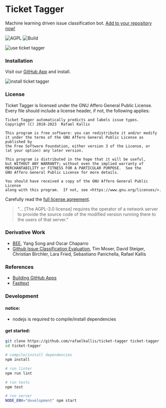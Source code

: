 # Ticket Tagger 

Machine learning driven issue classification bot.
[Add to your repository now!](https://github.com/apps/ticket-tagger/installations/new)

![AGPL](https://www.gnu.org/graphics/agplv3-88x31.png)
![Build](https://github.com/rafaelkallis/ticket-tagger/workflows/Continuous%20Integration/badge.svg)

![use ticket tagger](https://thumbs.gfycat.com/GreedyBrownHochstettersfrog-size_restricted.gif)

### Installation

Visit our [GitHub App](https://github.com/apps/ticket-tagger) and install.

![install ticket tagger](https://thumbs.gfycat.com/AfraidLongGreatargus-size_restricted.gif)

### License

Ticket Tagger is licensed under the GNU Affero General Public License. Every file should include a license header, if not, the following applies:

```
Ticket Tagger automatically predicts and labels issue types.
Copyright (C) 2018-2023  Rafael Kallis

This program is free software: you can redistribute it and/or modify
it under the terms of the GNU Affero General Public License as published by
the Free Software Foundation, either version 3 of the License, or
(at your option) any later version.

This program is distributed in the hope that it will be useful,
but WITHOUT ANY WARRANTY; without even the implied warranty of
MERCHANTABILITY or FITNESS FOR A PARTICULAR PURPOSE.  See the
GNU Affero General Public License for more details.

You should have received a copy of the GNU Affero General Public License
along with this program.  If not, see <https://www.gnu.org/licenses/>. 
```

Carefully read the [full license agreement](https://www.gnu.org/licenses/agpl-3.0.en.html).

> "... [The AGPL-3.0 license] requires the operator of a network server to provide the source code of the modified version running there to the users of that server."

### Derivative Work

- [BEE](https://github.com/sea-lab-wm/bee-tool), Yang Song and Oscar Chaparro
- [Github Issue Classification Evaluation](https://github.com/ChristianBirchler/ticket-tagger-analysis), Tim Moser, David Steiger, Christian Birchler, Lara Fried, Sebastiano Panichella, Rafael Kallis

### References

- [Building GitHub Apps](https://developer.github.com/apps/building-github-apps/)
- [Fasttext](https://fasttext.cc)

### Development

#### notice:

- nodejs is required to compile/install dependencies

#### get started:

```sh
git clone https://github.com/rafaelkallis/ticket-tagger ticket-tagger
cd ticket-tagger

# compile/install dependencies
npm install

# run linter
npm run lint

# run tests
npm test

# run server
NODE_ENV="development" npm start
```
